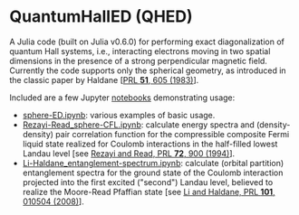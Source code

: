 # QuantumHallED (QHED)

A Julia code (built on Julia v0.6.0) for performing exact diagonalization of quantum Hall systems, i.e., interacting electrons moving in two spatial dimensions in the presence of a strong perpendicular magnetic field. Currently the code supports only the spherical geometry, as introduced in the classic paper by Haldane \[[PRL **51**, 605 (1983)](https://journals.aps.org/prl/abstract/10.1103/PhysRevLett.51.605)\].

Included are a few Jupyter [notebooks](https://github.com/mishmash/QuantumHallED/tree/master/notebooks) demonstrating usage:
* [sphere-ED.ipynb](https://github.com/mishmash/QuantumHallED.jl/blob/master/notebooks/sphere-ED.ipynb): various examples of basic usage.
* [Rezayi-Read_sphere-CFL.ipynb](https://github.com/mishmash/QuantumHallED.jl/blob/master/notebooks/Rezayi-Read_sphere-CFL.ipynb): calculate energy spectra and (density-density) pair correlation function for the compressible composite Fermi liquid state realized for Coulomb interactions in the half-filled lowest Landau level \[see [Rezayi and Read, PRL **72**, 900 (1994)](https://journals.aps.org/prl/abstract/10.1103/PhysRevLett.72.900)\].
* [Li-Haldane_entanglement-spectrum.ipynb](https://github.com/mishmash/QuantumHallED.jl/blob/master/notebooks/Li-Haldane_entanglement-spectrum.ipynb): calculate (orbital partition) entanglement spectra for the ground state of the Coulomb interaction projected into the first excited ("second") Landau level, believed to realize the Moore-Read Pfaffian state \[see [Li and Haldane, PRL **101**, 010504 (2008)](https://journals.aps.org/prl/abstract/10.1103/PhysRevLett.101.010504)\].
